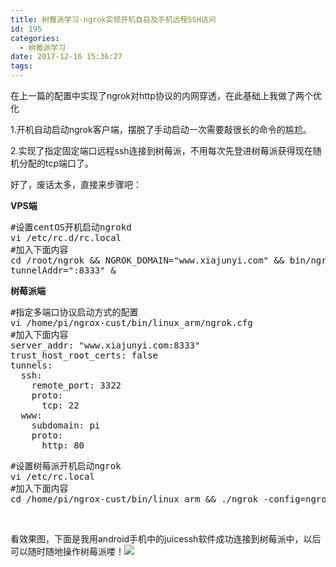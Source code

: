 ```yaml
---
title: 树莓派学习-ngrok实现开机自启及手机远程SSH访问
id: 195
categories:
  - 树莓派学习
date: 2017-12-16 15:36:27
tags:
---
```


在上一篇的配置中实现了ngrok对http协议的内网穿透，在此基础上我做了两个优化

1.开机自动启动ngrok客户端，摆脱了手动启动一次需要敲很长的命令的尴尬。

2.实现了指定固定端口远程ssh连接到树莓派，不用每次先登进树莓派获得现在随机分配的tcp端口了。

好了，废话太多，直接来步骤吧：

**VPS端**
<pre class="theme:github lang:default decode:true ">#设置centOS开机启动ngrokd
vi /etc/rc.d/rc.local
#加入下面内容
cd /root/ngrok &amp;&amp; NGROK_DOMAIN="www.xiajunyi.com" &amp;&amp; bin/ngrokd -domain="$NGROK_DOMAIN" -httpAddr=":8331" -httpsAddr=":8332" - 
tunnelAddr=":8333" &amp;</pre>

**树莓派端**
<pre class="theme:github lang:default decode:true">#指定多端口协议启动方式的配置
vi /home/pi/ngrox-cust/bin/linux_arm/ngrok.cfg
#加入下面内容
server_addr: "www.xiajunyi.com:8333"
trust_host_root_certs: false
tunnels:
  ssh:
    remote_port: 3322
    proto:
      tcp: 22
  www:
    subdomain: pi
    proto:
      http: 80</pre>
<pre class="theme:github lang:default decode:true">#设置树莓派开机启动ngrok
vi /etc/rc.local
#加入下面内容
cd /home/pi/ngrox-cust/bin/linux_arm &amp;&amp; ./ngrok -config=ngrok.cfg start ssh www</pre>

&nbsp;

看效果图，下面是我用android手机中的juicessh软件成功连接到树莓派中，以后可以随时随地操作树莓派喽！![](http://www.xiajunyi.com/wp-content/uploads/2017/12/Screenshot_2017-12-16-15-28-51-640_com.sonelli.juicessh.png)

&nbsp;

&nbsp;